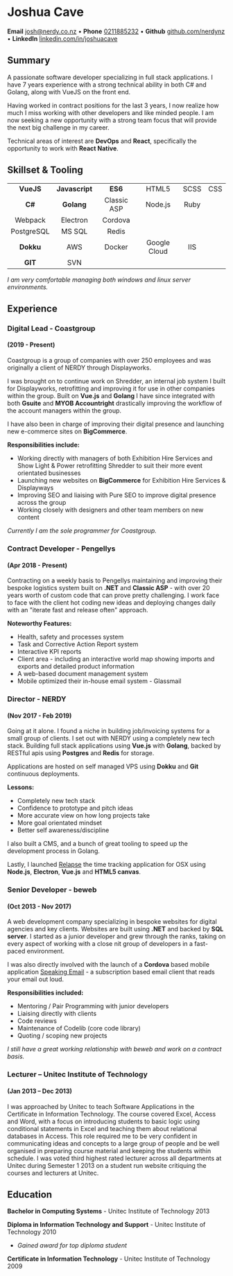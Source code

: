 # Joshua Cave

__Email__ [josh@nerdy.co.nz](mailto:josh@nerdy.co.nz "Josh's Email")
&bull; __Phone__ [0211885232](mailto:0211885232 "Josh's Phone")
&bull; __Github__ [github.com/nerdynz](https://github.com/nerdynz "NERDY's Github")
&bull; __LinkedIn__ [linkedin.com/in/joshuacave](https://linkedin.com/in/joshuacave "Josh's LinkedIn")

## Summary
A passionate software developer specializing in full stack applications. I have 7 years experience with a strong technical ability in both C# and Golang, along with VueJS on the front end.

Having worked in contract positions for the last 3 years, I now realize how much I miss working with other developers and like minded people. I am now seeking a new opportunity with a strong team focus that will provide the next big challenge in my career.

Technical areas of interest are __DevOps__ and __React__, specifically the opportunity to work with __React Native__.

## Skillset & Tooling
<table>
<tr>
  <td style="text-align: center;"><span class=""><b>VueJS</b></span></td>
  <td style="text-align: center;"><span class=""><b>Javascript</b></span></td>
  <td style="text-align: center;"><span class=""><b>ES6</b></span></td>
  <td style="text-align: center;"><span class="">HTML5</span></td>
  <td style="text-align: center;"><span class="">SCSS</span></td>
  <td style="text-align: center;"><span class="">CSS</span></td>

</tr>
<tr>
  <td style="text-align: center;"><span class=""><b>C#</b></span></td>
  <td style="text-align: center;"><span class=""><b>Golang</b></span></td>
  <td style="text-align: center;"><span class="">Classic ASP</span></td>
  <td style="text-align: center;"><span class="">Node.js</span></td>
  <td style="text-align: center;"><span class="">Ruby</span></td>
</tr>
<tr>
  <td style="text-align: center;"><span class="">Webpack</span></td>
  <td style="text-align: center;"><span class="">Electron</span></td>
  <td style="text-align: center;"><span class="">Cordova</span></td>
</tr>
<tr>
  <td style="text-align: center;"><span class="">PostgreSQL</span></td>
  <td style="text-align: center;"><span class="">MS SQL</span></td>
  <td style="text-align: center;"><span class="">Redis</span></td>
</tr>
<tr>
  <td style="text-align: center;"><span class=""><b>Dokku</b></span></td>
  <td style="text-align: center;"><span class="">AWS</span></td>
  <td style="text-align: center;"><span class="">Docker</span></td>
  <td style="text-align: center;"><span class="">Google Cloud</span></td>
  <td style="text-align: center;"><span class="">IIS</span></td>
</tr>
<tr>
  <td style="text-align: center;"><span class=""><b>GIT</b></span></td>
  <td style="text-align: center;"><span class="">SVN</span></td>
</tr>
</table>

_I am very comfortable managing both windows and linux server environments._

## Experience
<h3>Digital Lead - Coastgroup</h3>
<h4>(2019 - Present)</h4>
Coastgroup is a group of companies with over 250 employees and was originally a client of NERDY through Displayworks.

I was brought on to continue work on Shredder, an internal job system I built for Displayworks, retrofitting and improving it for use in other companies within the group. Built on __Vue.js__ and __Golang__ I have since integrated with both __Gsuite__ and __MYOB Accountright__ drastically improving the workflow of the account managers within the group.

 I have also been in charge of improving their digital presence and launching new e-commerce sites on __BigCommerce__.

__Responsibilities include:__
- Working directly with managers of both Exhibition Hire Services and Show Light & Power retrofitting Shredder to suit their more event orientated businesses
- Launching new websites on __BigCommerce__ for Exhibition Hire Services & Displayways
- Improving SEO and liaising with Pure SEO to improve digital presence across the group
- Working closely with designers and other team members on new content

_Currently I am the sole programmer for Coastgroup._

<h3>Contract Developer - Pengellys</h3>
<h4>(Apr 2018 - Present)</h4>

Contracting on a weekly basis to Pengellys maintaining and improving their bespoke logistics system built on __.NET__ and __Classic ASP__ - with over 20 years worth of custom code that can prove pretty challenging. I work face to face with the client hot coding new ideas and deploying changes daily with an "iterate fast and release often" approach.

__Noteworthy Features:__
- Health, safety and processes system
- Task and Corrective Action Report system
- Interactive KPI reports
- Client area - including an interactive world map showing imports and exports and detailed product information
- A web-based document management system
- Mobile optimized their in-house email system - Glassmail


<h3>Director - NERDY </h3>
<h4>(Nov 2017 - Feb 2019)</h4>

Going at it alone. I found a niche in building job/invoicing systems for a small group of clients.
I set out with NERDY using a completely new tech stack. Building full stack applications using __Vue.js__ with __Golang__, backed by RESTful apis using __Postgres__ and __Redis__ for storage. 

Applications are hosted on self managed VPS using __Dokku__ and __Git__ continuous deployments.

__Lessons:__
- Completely new tech stack
- Confidence to prototype and pitch ideas
- More accurate view on how long projects take
- More goal orientated mindset
- Better self awareness/discipline

I also built a CMS, and a bunch of great tooling to speed up the development process in Golang.

Lastly, I launched [Relapse](https://relapse.nerdy.co.nz "Keeping track of your day 
just became a cinch") the time tracking application for OSX using __Node.js__, __Electron__, __Vue.js__ and __HTML5 canvas__. 


<h3>Senior Developer - beweb</h3>
<h4>(Oct 2013 - Nov 2017)</h4>

A web development company specializing in bespoke websites for digital agencies and key clients. Websites are built using __.NET__ and backed by __SQL server__. I started as a junior developer and grew through the ranks, taking on every aspect of working with a close nit group of developers in a fast-paced environment.

I was also directly involved with the launch of a __Cordova__ based mobile application [Speaking Email](https://speaking.email "Listen to email &amp; manage your inbox by voice control - app for iPhone &amp; Android - Speaking Email") - a subscription based email client that reads your email out loud.

__Responsibilities included:__
- Mentoring / Pair Programming with junior developers
- Liaising directly with clients
- Code reviews 
- Maintenance of Codelib (core code library)
- Quoting / scoping new projects

_I still have a great working relationship with beweb and work on a contract basis._

<h3>Lecturer – Unitec Institute of Technology</h3>
<h4>(Jan 2013 – Dec 2013)</h4>
I was approached by Unitec to teach Software Applications in the Certificate in Information Technology. The course covered Excel, Access and Word, with a focus on introducing students to basic logic using conditional statements in Excel and teaching them about relational databases in Access. 
This role required me to be very confident in communicating ideas and concepts to a large group of people and be well organised in preparing course material and keeping the students within schedule.  
I was voted third highest rated lecturer across all departments at Unitec during Semester 1 2013 on a student run website critiquing the courses and lecturers at Unitec. 


## Education
__Bachelor in Computing Systems__ - Unitec Institute of Technology 2013

__Diploma in Information Technology and Support__ - Unitec Institute of Technology	2010
- _Gained award for top diploma student_

__Certificate in Information Technology__ - Unitec Institute of Technology	2009

